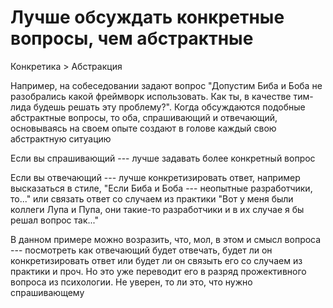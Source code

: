 # Лучше обсуждать конкретные вопросы, чем абстрактные

Конкретика > Абстракция

Например, на собеседовании задают вопрос "Допустим Биба и Боба не разобрались какой фреймворк использовать. Как ты, в качестве тим-лида будешь решать эту проблему?". Когда обсуждаются подобные абстрактные вопросы, то оба, спрашивающий и отвечающий, основываясь на своем опыте создают в голове каждый свою абстрактную ситуацию

Если вы спрашивающий --- лучше задавать более конкретный вопрос

Если вы отвечающий --- лучше конкретизировать ответ, например высказаться в стиле, "Если Биба и Боба --- неопытные разработчики, то..." или связать ответ со случаем из практики "Вот у меня были коллеги Лупа и Пупа, они такие-то разработчики и в их случае я бы решал вопрос так..."

В данном примере можно возразить, что, мол, в этом и смысл вопроса --- посмотреть как отвечающий будет отвечать, будет ли он конкретизировать ответ или будет ли он связыть его со случаем из практики и проч. Но это уже переводит его в разряд прожективного вопроса из психологии. Не уверен, то ли это, что нужно спрашивающему
